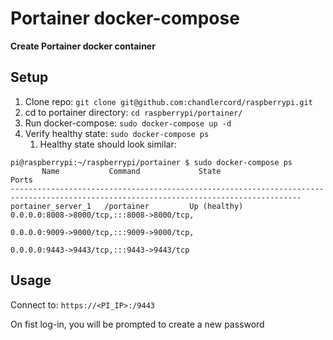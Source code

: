 # Portainer docker-compose

**Create Portainer docker container**

## Setup

  1. Clone repo: `git clone git@github.com:chandlercord/raspberrypi.git`
  2. cd to portainer directory: `cd raspberrypi/portainer/`
  3. Run docker-compose: `sudo docker-compose up -d`
  4. Verify healthy state: `sudo docker-compose ps`
     1. Healthy state should look similar:

```
pi@raspberrypi:~/raspberrypi/portainer $ sudo docker-compose ps
       Name           Command             State                                               Ports
---------------------------------------------------------------------------------------------------------------------------------------
portainer_server_1   /portainer         Up (healthy)                          0.0.0.0:8008->8000/tcp,:::8008->8000/tcp,
                                                                              0.0.0.0:9009->9000/tcp,:::9009->9000/tcp,
                                                                              0.0.0.0:9443->9443/tcp,:::9443->9443/tcp
```

## Usage
Connect to: `https://<PI_IP>:/9443`

On fist log-in, you will be prompted to create a new password
